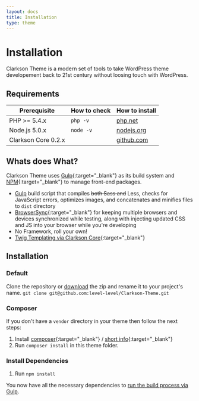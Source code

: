 ```yaml
---
layout: docs
title: Installation
type: theme
---
```

# Installation

Clarkson Theme is a modern set of tools to take WordPress theme developement back to 21st century without loosing touch with WordPress.

## Requirements

| Prerequisite    | How to check | How to install
| --------------- | ------------ | ------------- |
| PHP >= 5.4.x    | `php -v`     | [php.net](http://php.net/manual/en/install.php) |
| Node.js 5.0.x   | `node -v`    | [nodejs.org](http://nodejs.org/) |
| Clarkson Core 0.2.x  |              | [github.com](https://github.com/level-level/Clarkson-Core) |

## Whats does What?

Clarkson Theme uses [Gulp](http://gulpjs.com/){:target="_blank"} as its build system and [NPM](https://docs.npmjs.com/getting-started/installing-npm-packages-locally){:target="_blank"} to manage front-end packages.

* [Gulp](http://gulpjs.com/) build script that compiles ~~both Sass and~~ Less, checks for JavaScript errors, optimizes images, and concatenates and minifies files to `dist` directory
* [BrowserSync](http://www.browsersync.io/){:target="_blank"} for keeping multiple browsers and devices synchronized while testing, along with injecting updated CSS and JS into your browser while you're developing
* No Framework, roll your own!
* [Twig Templating via Clarkson Core](http://twig.sensiolabs.org/){:target="_blank"}

## Installation

### Default
Clone the repository or [download](https://github.com/level-level/Clarkson-Theme/archive/master.zip) the zip and rename it to your project's name.
`git clone git@github.com:level-level/Clarkson-Theme.git`

### Composer
If you don't have a `vendor` directory in your theme then follow the next steps:
1. Install [composer](https://getcomposer.org/doc/00-intro.md#installation-linux-unix-osx){:target="_blank"} / [short info](https://www.abeautifulsite.net/installing-composer-on-os-x){:target="_blank"}
2. Run `composer install` in this theme folder.

### Install Dependencies

1. Run `npm install`

You now have all the necessary dependencies to [run the build process via Gulp](/theme/docs/usage.html).
